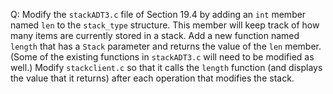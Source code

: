 Q: Modify the `stackADT3.c` file of Section 19.4 by adding an `int` member named
`len` to the `stack_type` structure. This member will keep track of how many
items are currently stored in a stack. Add a new function named `length` that
has a `Stack` parameter and returns the value of the `len` member. (Some of the
existing functions in `stackADT3.c` will need to be modified as well.) Modify
`stackclient.c` so that it calls the `length` function (and displays the value
that it returns) after each operation that modifies the stack.
